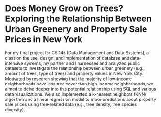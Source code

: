 # Does Money Grow on Trees? Exploring the Relationship Between Urban Greenery and Property Sale Prices in New York
For my final project for CS 145 (Data Management and Data Systems), a class on the use, design, and implementation of database and data-intensive systems, my partner and I harnessed and analyzed public datasets to investigate the relationship between urban greenery (e.g., amount of trees, type of trees) and property values in New York City. Motivated by research showing that the majority of low-income neighborhoods have less tree cover than high-income neighborhoods, we aimed to delve deeper into this potential relationship using SQL and various data visualizations. We also implemented a k-nearest neighbors (KNN) algorithm and a linear regression model to make predictions about property sale prices using tree-related data (e.g., tree density, tree species diversity). 
